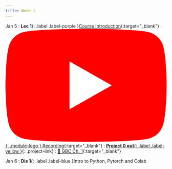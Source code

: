 ```yaml
---
title: Week 1
---
```


Jan 5
: **Lec 1**{: .label .label-purple }[Course Introduction](/assets/slides/deeprob_01_introduction.pdf){:target="_blank"}
  : [![](/assets/logos/yt_icon_rgb.png){: .module-logo } Recording](https://youtu.be/dx1G7y6mhMQ){:target="_blank"}
: [**Project 0 out**{: .label .label-yellow }](/projects/project0/){: .project-link}
  : [📖 GBC Ch. 1](https://www.deeplearningbook.org/contents/intro.html){:target="_blank"}

Jan 6
: **Dis 1**{: .label .label-blue }Intro to Python, Pytorch and Colab
  <!-- : [Solution](#) -->

